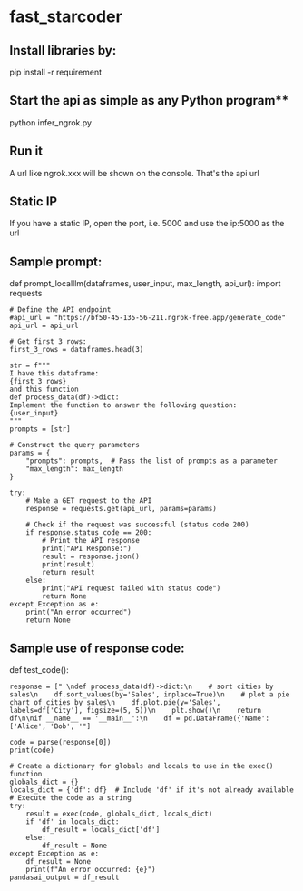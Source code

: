 # fast_starcoder
## Install libraries by:
pip install -r requirement
## Start the api as simple as any Python program**
python infer_ngrok.py

## Run it
A url like ngrok.xxx will be shown on the console. That's the api url

## Static IP
If you have a static IP, open the port, i.e. 5000 and use the ip:5000 as the url

## Sample prompt:
def prompt_localllm(dataframes, user_input, max_length, api_url):
    import requests

    # Define the API endpoint
    #api_url = "https://bf50-45-135-56-211.ngrok-free.app/generate_code"
    api_url = api_url

    # Get first 3 rows:
    first_3_rows = dataframes.head(3)

    str = f""" 
    I have this dataframe:
    {first_3_rows}
    and this function
    def process_data(df)->dict:
    Implement the function to answer the following question:
    {user_input}
    """
    prompts = [str]

    # Construct the query parameters
    params = {
        "prompts": prompts,  # Pass the list of prompts as a parameter
        "max_length": max_length
    }

    try:
        # Make a GET request to the API
        response = requests.get(api_url, params=params)

        # Check if the request was successful (status code 200)
        if response.status_code == 200:
            # Print the API response
            print("API Response:")
            result = response.json()
            print(result)
            return result
        else:
            print("API request failed with status code")
            return None
    except Exception as e:
        print("An error occurred")
        return None
## Sample use of response code:
def test_code():  

    response = [" \ndef process_data(df)->dict:\n    # sort cities by sales\n    df.sort_values(by='Sales', inplace=True)\n    # plot a pie chart of cities by sales\n    df.plot.pie(y='Sales', labels=df['City'], figsize=(5, 5))\n    plt.show()\n    return df\n\nif __name__ == '__main__':\n    df = pd.DataFrame({'Name': ['Alice', 'Bob', '"]
    
    code = parse(response[0])
    print(code)

    # Create a dictionary for globals and locals to use in the exec() function
    globals_dict = {}
    locals_dict = {'df': df}  # Include 'df' if it's not already available
    # Execute the code as a string
    try:
        result = exec(code, globals_dict, locals_dict)
        if 'df' in locals_dict:
            df_result = locals_dict['df']
        else:
            df_result = None
    except Exception as e:
        df_result = None
        print(f"An error occurred: {e}")
    pandasai_output = df_result
